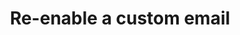 ---
# -------------------------- #
#      ENDPOINT DETAILS      #
# -------------------------- #

product-type: "connect"
content-type: "api-endpoint"
endpoint: "notifications"
key: "enable-custom-notification-recipient"
version: "1"


# -------------------------- #
#       METHOD DETAILS       #
# -------------------------- #

title: "Re-enable a custom email"
method: "put"
short-url: |
  {{ api.core-objects.notifications.custom-emails.re-enable.name | flatify }}
full-url: |
  {{ api.base-url }}{{ endpoint.short-url | flatify }}
short: "{{ api.core-objects.notifications.custom-emails.re-enable.description }}"
description: |
  {{ api.core-objects.notifications.custom-emails.re-enable.description }}
  **Note**: To use this endpoint, your Stitch plan must include access to the [Custom notification list]({{ link.account.customize-notifications | prepend: site.baseurl }}) feature.


# -------------------------- #
#       METHOD ARGUMENTS     #
# -------------------------- #

arguments:
  - name: "id"
    required: true
    type: "path parameter"
    description: "A path parameter corresponding to the unique ID of the custom notification recipient to be re-enabled."
    example-value: |
      22
  - name: "disabled_at"
    required: true
    type: "null"
    description: |
      **To re-enable a custom notification recipient**, this value must be `null`.
    example-value: |
      null

# -------------------------- #
#           RETURNS          #
# -------------------------- #

returns: |
  If successful, the API will return a status of <code class="api success">200 OK</code> and single object with a `disabled_at` property with a `null` value.


# ------------------------------ #
#   EXAMPLE REQUEST & RESPONSES  #
# ------------------------------ #

examples:
  - type: "Request"
    language: "json"
    code: |
      {% assign right-bracket = "}" %}curl -X {{ endpoint.method | upcase }} {{ endpoint.full-url | flatify | replace: "{id","22" | remove: right-bracket | strip_newlines }} \
           -H "Authorization: Bearer <ACCESS_TOKEN>" \
           -H "Content-Type: application/json" \
           -d "{
                 "disabled_at": null
               }"

  - type: "Responses"
    language: "json"
    code: |
      {
        "disabled_at": null
      }

  - type: "Errors"
    error-file: "custom-email-notifications"
  # The errors live in: _data/connect/response-codes/custom-email-notifications.yml
---